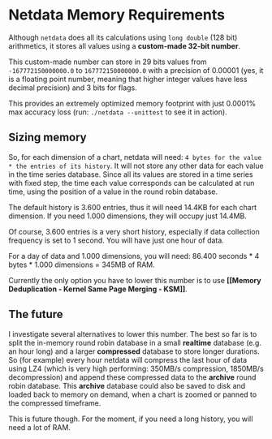# Netdata Memory Requirements

Although `netdata` does all its calculations using `long double` (128 bit) arithmetics, it stores all values using a **custom-made 32-bit number**.

This custom-made number can store in 29 bits values from `-167772150000000.0` to  `167772150000000.0` with a precision of 0.00001 (yes, it is a floating point number, meaning that higher integer values have less decimal precision) and 3 bits for flags.

This provides an extremely optimized memory footprint with just 0.0001% max accuracy loss (run: `./netdata --unittest` to see it in action).

## Sizing memory

So, for each dimension of a chart, netdata will need: `4 bytes for the value * the entries of its history`. It will not store any other data for each value in the time series database. Since all its values are stored in a time series with fixed step, the time each value corresponds can be calculated at run time, using the position of a value in the round robin database.

The default history is 3.600 entries, thus it will need 14.4KB for each chart dimension. If you need 1.000 dimensions, they will occupy just 14.4MB.

Of course, 3.600 entries is a very short history, especially if data collection frequency is set to 1 second. You will have just one hour of data.

For a day of data and 1.000 dimensions, you will need: 86.400 seconds * 4 bytes * 1.000 dimensions = 345MB of RAM.

Currently the only option you have to lower this number is to use **[[Memory Deduplication - Kernel Same Page Merging - KSM]]**.

## The future

I investigate several alternatives to lower this number. The best so far is to split the in-memory round robin database in a small **realtime** database (e.g. an hour long) and a larger **compressed** database to store longer durations. So (for example) every hour netdata will compress the last hour of data using LZ4 (which is very high performing: 350MB/s compression, 1850MB/s decompression) and append these compressed data to the **archive** round robin database. This **archive** database could also be saved to disk and loaded back to memory on demand, when a chart is zoomed or panned to the compressed timeframe.

This is future though. For the moment, if you need a long history, you will need a lot of RAM.

